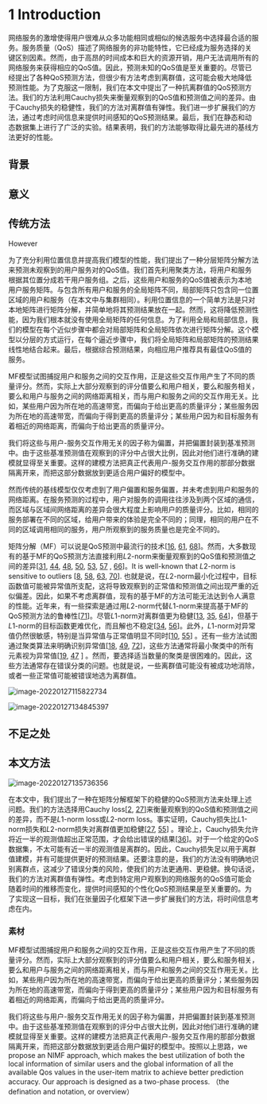 # 1 Introduction

网络服务的激增使得用户很难从众多功能相同或相似的候选服务中选择最合适的服务。服务质量（QoS）描述了网络服务的非功能特性，它已经成为服务选择的关键区别因素。然而，由于高昂的时间成本和巨大的资源开销，用户无法调用所有的网络服务来获得相应的QoS值。因此，预测未知的QoS值是至关重要的。尽管已经提出了各种QoS预测方法，但很少有方法考虑到离群值，这可能会极大地降低预测性能。为了克服这一限制，我们在本文中提出了一种抗离群值的QoS预测方法。我们的方法利用Cauchy损失来衡量观察到的QoS值和预测值之间的差异。由于Cauchy损失的稳健性，我们的方法对离群值有弹性。我们进一步扩展我们的方法，通过考虑时间信息来提供时间感知的QoS预测结果。最后，我们在静态和动态数据集上进行了广泛的实验。结果表明，我们的方法能够取得比最先进的基线方法更好的性能。

## 背景

## 意义

## 传统方法

However





为了充分利用位置信息并提高我们模型的性能，我们提出了一种分层矩阵分解方法来预测未观察到的用户服务对的QoS值。我们首先利用聚类方法，将用户和服务根据其位置分成若干用户服务组。之后，这些用户和服务的QoS值被表示为本地用户服务矩阵。与包含所有用户和服务的全局矩阵不同，局部矩阵只包含同一位置区域的用户和服务（在本文中与集群相同）。利用位置信息的一个简单方法是只对本地矩阵进行矩阵分解，并简单地将其预测结果放在一起。然而，这将降低预测性能，因为我们根本就没有使用全局矩阵的任何信息。为了利用全局和局部信息，我们的模型在每个近似步骤中都会对局部矩阵和全局矩阵依次进行矩阵分解。这个模型以分层的方式运行，在每个逼近步骤中，我们将全局矩阵和局部矩阵的预测结果线性地结合起来。最后，根据综合预测结果，向相应用户推荐具有最佳QoS值的服务。



MF模型试图捕捉用户和服务之间的交互作用，正是这些交互作用产生了不同的质量评分。然而，实际上大部分观察到的评分值要么和用户相关，要么和服务相关，要么和用户与服务之间的网络距离相关，而与用户和服务之间的交互作用无关。比如，某些用户因为所在地的高速带宽，而偏向于给出更高的质量评分；某些服务因为所在地的高速带宽，而偏向于得到更高的质量评分；某些用户因为和目标服务有着相近的网络距离，而偏向于给出更高的质量评分。

我们将这些与用户-服务交互作用无关的因子称为偏置，并把偏置封装到基准预测中。由于这些基准预测值在观察到的评分中占很大比例，因此对他们进行准确的建模就显得至关重要。这样的建模方法把真正代表用户-服务交互作用的那部分数据隔离开来，而把这部分数据放到更适合用户偏好的模型中。

然而传统的基线模型仅仅考虑到了用户偏置和服务偏置，并未考虑到用户和服务的网络距离。在服务预测的过程中，用户对服务的调用往往涉及到两个区域的通信，而区域与区域间网络距离的差异会很大程度上影响用户的质量评分。比如，相同的服务部署在不同的区域，给用户带来的体验是完全不同的；同理，相同的用户在不同的区域调用相同的服务，用户所观察到的服务质量也是完全不同的。





矩阵分解（MF）可以说是QoS预测中最流行的技术[[16](https://dl.acm.org/doi/fullHtml/10.1145/3442381.3449938#BibPLXBIB0016), [61](https://dl.acm.org/doi/fullHtml/10.1145/3442381.3449938#BibPLXBIB0061), [68](https://dl.acm.org/doi/fullHtml/10.1145/3442381.3449938#BibPLXBIB0068)]。然而，大多数现有的基于MF的QoS预测方法直接利用*L*2-norm来衡量观察到的QoS值和预测值之间的差异[[31](https://dl.acm.org/doi/fullHtml/10.1145/3442381.3449938#BibPLXBIB0031), [44](https://dl.acm.org/doi/fullHtml/10.1145/3442381.3449938#BibPLXBIB0044), [48](https://dl.acm.org/doi/fullHtml/10.1145/3442381.3449938#BibPLXBIB0048), [50](https://dl.acm.org/doi/fullHtml/10.1145/3442381.3449938#BibPLXBIB0050), [53](https://dl.acm.org/doi/fullHtml/10.1145/3442381.3449938#BibPLXBIB0053), [57](https://dl.acm.org/doi/fullHtml/10.1145/3442381.3449938#BibPLXBIB0057) , [66](https://dl.acm.org/doi/fullHtml/10.1145/3442381.3449938#BibPLXBIB0066)]。It is well-known that *L*2-norm is sensitive to outliers [[8](https://dl.acm.org/doi/fullHtml/10.1145/3442381.3449938#BibPLXBIB0008), [58](https://dl.acm.org/doi/fullHtml/10.1145/3442381.3449938#BibPLXBIB0058), [63](https://dl.acm.org/doi/fullHtml/10.1145/3442381.3449938#BibPLXBIB0063), [70](https://dl.acm.org/doi/fullHtml/10.1145/3442381.3449938#BibPLXBIB0070)]. 也就是说，在*L*2-norm最小化过程中，目标函数值可能被异常值所支配，这将导致观察到的正常值和预测值之间出现严重的近似偏差。因此，如果不考虑离群值，现有的基于MF的方法可能无法达到令人满意的性能。近年来，有一些探索是通过用*L*2-norm代替*L*1-norm来提高基于MF的QoS预测方法的鲁棒性[[71](https://dl.acm.org/doi/fullHtml/10.1145/3442381.3449938#BibPLXBIB0071)]。尽管*L*1-norm对离群值更为稳健[[13](https://dl.acm.org/doi/fullHtml/10.1145/3442381.3449938#BibPLXBIB0013), [35](https://dl.acm.org/doi/fullHtml/10.1145/3442381.3449938#BibPLXBIB0035), [64](https://dl.acm.org/doi/fullHtml/10.1145/3442381.3449938#BibPLXBIB0064)]，但基于*L*1-norm的目标函数更难优化，而且解也不稳定[[34](https://dl.acm.org/doi/fullHtml/10.1145/3442381.3449938#BibPLXBIB0034), [56](https://dl.acm.org/doi/fullHtml/10.1145/3442381.3449938#BibPLXBIB0056)]。此外，*L*1-norm对异常值仍然很敏感，特别是当异常值与正常值明显不同时[[10](https://dl.acm.org/doi/fullHtml/10.1145/3442381.3449938#BibPLXBIB0010), [55](https://dl.acm.org/doi/fullHtml/10.1145/3442381.3449938#BibPLXBIB0055)] 。还有一些方法试图通过聚类算法来明确识别异常值[[18](https://dl.acm.org/doi/fullHtml/10.1145/3442381.3449938#BibPLXBIB0018), [49](https://dl.acm.org/doi/fullHtml/10.1145/3442381.3449938#BibPLXBIB0049), [72](https://dl.acm.org/doi/fullHtml/10.1145/3442381.3449938#BibPLXBIB0072)]，这些方法通常将最小聚类中的所有元素视为异常值[[19](https://dl.acm.org/doi/fullHtml/10.1145/3442381.3449938#BibPLXBIB0019), [47](https://dl.acm.org/doi/fullHtml/10.1145/3442381.3449938#BibPLXBIB0047) ] 。然而，要选择适当数量的聚类是很困难的。因此，这些方法通常存在错误分类的问题。也就是说，一些离群值可能没有被成功地消除，或者一些正常值可能被错误地选为离群值。 



![image-20220127115822734](file:///Users/zzzz76/gitbook/cs-notes/%E6%8E%A8%E8%8D%90%E7%B3%BB%E7%BB%9F/%E6%9C%8D%E5%8A%A1%E6%8E%A8%E8%8D%90/image-20220127115822734.png?lastModify=1643515197)

![image-20220127134845397](file:///Users/zzzz76/gitbook/cs-notes/%E6%8E%A8%E8%8D%90%E7%B3%BB%E7%BB%9F/%E6%9C%8D%E5%8A%A1%E6%8E%A8%E8%8D%90/image-20220127134845397.png?lastModify=1643515197)

## 不足之处





## 本文方法

![image-20220127135736356](file:///Users/zzzz76/gitbook/cs-notes/%E6%8E%A8%E8%8D%90%E7%B3%BB%E7%BB%9F/%E6%9C%8D%E5%8A%A1%E6%8E%A8%E8%8D%90/image-20220127135736356.png?lastModify=1643515197)



在本文中，我们提出了一种在矩阵分解框架下的稳健的QoS预测方法来处理上述问题。我们的方法选择用Cauchy loss[[2](https://dl.acm.org/doi/fullHtml/10.1145/3442381.3449938#BibPLXBIB0002), [27](https://dl.acm.org/doi/fullHtml/10.1145/3442381.3449938#BibPLXBIB0027)]来衡量观察到的QoS值和预测值之间的差异，而不是*L*1-norm loss或*L*2-norm loss。事实证明，Cauchy损失比*L*1-norm损失和*L*2-norm损失对离群值更加稳健[[27](https://dl.acm.org/doi/fullHtml/10.1145/3442381.3449938#BibPLXBIB0027), [55](https://dl.acm.org/doi/fullHtml/10.1145/3442381.3449938#BibPLXBIB0055)] 。理论上，Cauchy损失允许将近一半的观测值超出正常范围，才会给出错误的结果[[36](https://dl.acm.org/doi/fullHtml/10.1145/3442381.3449938#BibPLXBIB0036)]。对于一个给定的QoS数据集，不太可能有近一半的观测值是离群的。因此，Cauchy损失足以用于离群值建模，并有可能提供更好的预测结果。还要注意的是，我们的方法没有明确地识别离群点，这减少了错误分类的风险，使我们的方法更通用、更稳健。换句话说，我们的方法对离群值有弹性。考虑到特定用户观察到的网络服务的QoS值可能会随着时间的推移而变化，提供时间感知的个性化QoS预测结果是至关重要的。为了实现这一目标，我们在张量因子化框架下进一步扩展我们的方法，将时间信息考虑在内。





### 素材

MF模型试图捕捉用户和服务之间的交互作用，正是这些交互作用产生了不同的质量评分。然而，实际上大部分观察到的评分值要么和用户相关，要么和服务相关，要么和用户与服务之间的网络距离相关，而与用户和服务之间的交互作用无关。比如，某些用户因为所在地的高速带宽，而偏向于给出更高的质量评分；某些服务因为所在地的高速带宽，而偏向于得到更高的质量评分；某些用户因为和目标服务有着相近的网络距离，而偏向于给出更高的质量评分。

我们将这些与用户-服务交互作用无关的因子称为偏置，并把偏置封装到基准预测中。由于这些基准预测值在观察到的评分中占很大比例，因此对他们进行准确的建模就显得至关重要。这样的建模方法把真正代表用户-服务交互作用的那部分数据隔离开来，而把这部分数据放到更适合用户偏好的模型中。按照以上思路，we propose an NIMF approach, which makes the best utilization of both the local information of similar users and the global information of all the available Qos values in the  user-item matrix to achieve better prediction accuracy. Our approach is designed as a two-phase process. （the defination and notation, or overview）
